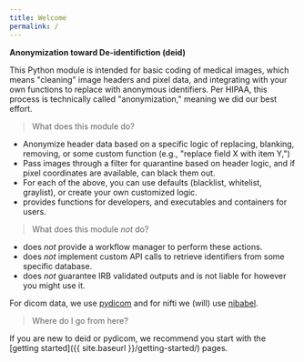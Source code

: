 ```yaml
---
title: Welcome
permalink: /
---
```


**Anonymization toward De-identifiction (deid)**

This Python module is intended for basic coding of medical images, which means 
"cleaning" image headers and pixel data, and integrating with your own functions 
to replace with anonymous identifiers. Per HIPAA, this process is technically 
called "anonymization," meaning we did our best effort.

> What does this module do?

 - Anonymize header data based on a specific logic of replacing, blanking, removing, or some custom function (e.g., "replace field X with item Y,")
 - Pass images through a filter for quarantine based on header logic, and if pixel coordinates are available, can black them out.
 - For each of the above, you can use defaults (blacklist, whitelist, graylist), or create your own customized logic.
 - provides functions for developers, and executables and containers for users.

> What does this module *not* do?

 - does *not* provide a workflow manager to perform these actions.
 - does *not* implement custom API calls to retrieve identifiers from some specific database.
 - does *not* guarantee IRB validated outputs and is not liable for however you might use it.

For dicom data, we use [pydicom](https://www.github.com/pydicom/pydicom) and for nifti we (will) use [nibabel](http://nipy.org/nibabel/).

> Where do I go from here?

If you are new to deid or pydicom, we recommend you start with 
the [getting started]({{ site.baseurl }}/getting-started/) pages.
